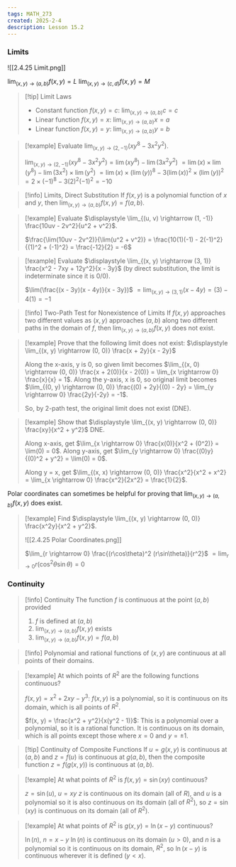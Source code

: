 ```yaml
---
tags: MATH_273
created: 2025-2-4
description: Lesson 15.2
---
```


### Limits

![[2.4.25 Limit.png]]

$\displaystyle \lim_{(x, y) \rightarrow (a, b)} f(x, y) = L$
$\displaystyle \lim_{(x, y) \rightarrow (c, d)} f(x, y) = M$

> [!tip] Limit Laws
> - Constant function $f(x, y) = c$: $\displaystyle \lim_{(x, y) \rightarrow (a, b)} c = c$
> - Linear function $f(x, y) = x$: $\displaystyle \lim_{(x, y) \rightarrow (a, b)} x = a$
> - Linear function $f(x, y) = y$: $\displaystyle \lim_{(x, y) \rightarrow (a, b)} y = b$

> [!example]
> Evaluate $\displaystyle \lim_{(x, y) \rightarrow (2, -1)} (xy^8 - 3x^2y^2)$.
> 
> $\lim_{(x, y) \rightarrow (2, -1)} (xy^8 - 3x^2y^2) = \lim(xy^8) - \lim(3x^2y^2)$
> $= \lim(x) \times \lim(y^8) - \lim(3x^2) \times \lim(y^2)$
> $= \lim(x) \times (\lim(y))^8 - 3(\lim(x))^2 \times (\lim(y))^2$
> $= 2 \times (-1)^8 - 3(2)^2(-1)^2 = -10$

> [!info] Limits, Direct Substitution
> If $f(x, y)$ is a polynomial function of $x$ and $y$, then $\displaystyle \lim_{(x, y) \rightarrow (a, b)} f(x, y) = f(a, b)$.

> [!example]
> Evaluate $\displaystyle \lim_{(u, v) \rightarrow (1, -1)} \frac{10uv - 2v^2}{u^2 + v^2}$.
> 
> $\frac{\lim(10uv - 2v^2)}{\lim(u^2 + v^2)} = \frac{10(1)(-1) - 2(-1)^2}{(1)^2 + (-1)^2} = \frac{-12}{2} = -6$

> [!example]
> Evaluate $\displaystyle \lim_{(x, y) \rightarrow (3, 1)} \frac{x^2 - 7xy + 12y^2}{x - 3y}$ (by direct substitution, the limit is indeterminate since it is 0/0).
> 
> $\lim(\frac{(x - 3y)(x - 4y)}{x - 3y})$
> $= \lim_{(x, y) \rightarrow (3, 1)} (x - 4y) = (3) - 4(1) = -1$

> [!info] Two-Path Test for Nonexistence of Limits
> If $f(x, y)$ approaches two different values as $(x, y)$ approaches $(a, b)$ along two different paths in the domain of $f$, then $\displaystyle \lim_{(x, y) \rightarrow (a, b)} f(x, y)$ does not exist.

> [!example]
> Prove that the following limit does not exist: $\displaystyle \lim_{(x, y) \rightarrow (0, 0)} \frac{x + 2y}{x - 2y}$
> 
> Along the x-axis, y is 0, so given limit becomes $\lim_{(x, 0) \rightarrow (0, 0)} \frac{x + 2(0)}{x - 2(0)} = \lim_{x \rightarrow 0} \frac{x}{x} = 1$.
> Along the y-axis, x is 0, so original limit becomes $\lim_{(0, y) \rightarrow (0, 0)} \frac{(0) + 2y}{(0) - 2y} = \lim_{y \rightarrow 0} \frac{2y}{-2y} = -1$.
> 
> So, by 2-path test, the original limit does not exist (DNE).

> [!example]
> Show that $\displaystyle \lim_{(x, y) \rightarrow (0, 0)} \frac{xy}{x^2 + y^2}$ DNE.
> 
> Along x-axis, get $\lim_{x \rightarrow 0} \frac{x(0)}{x^2 + (0^2)} = \lim(0) = 0$.
> Along y-axis, get $\lim_{y \rightarrow 0} \frac{(0)y}{(0)^2 + y^2} = \lim(0) = 0$.
> 
> Along y = x, get $\lim_{(x, x) \rightarrow (0, 0)} \frac{x^2}{x^2 + x^2} = \lim_{x \rightarrow 0} \frac{x^2}{2x^2} = \frac{1}{2}$.

Polar coordinates can sometimes be helpful for proving that $\displaystyle \lim_{(x, y) \rightarrow (a, b)} f(x, y)$ does exist.

> [!example]
> Find $\displaystyle \lim_{(x, y) \rightarrow (0, 0)} \frac{x^2y}{x^2 + y^2}$.
> 
> ![[2.4.25 Polar Coordinates.png]]
> 
> $\lim_{r \rightarrow 0} \frac{(r\cos\theta)^2 (r\sin\theta)}{r^2}$
> $= \lim_{r \rightarrow 0} r(\cos^2 \theta \sin\theta) = 0$

### Continuity

> [!info] Continuity
> The function $f$ is continuous at the point $(a, b)$ provided
> 1. $f$ is defined at $(a, b)$
> 2. $\displaystyle \lim_{(x, y) \rightarrow (a, b)} f(x, y)$ exists
> 3. $\displaystyle \lim_{(x, y) \rightarrow (a, b)} f(x, y) = f(a, b)$

> [!info]
> Polynomial and rational functions of $(x, y)$ are continuous at all points of their domains.

> [!example]
> At which points of $R^2$ are the following functions continuous?
> 
> $f(x, y) = x^2 + 2xy - y^3$:
> $f(x, y)$ is a polynomial, so it is continuous on its domain, which is all points of $R^2$.
> 
> $f(x, y) = \frac{x^2 + y^2}{x(y^2 - 1)}$:
> This is a polynomial over a polynomial, so it is a rational function. It is continuous on its domain, which is all points except those where $x = 0$ and $y = \pm 1$.

> [!tip] Continuity of Composite Functions
> If $u = g(x, y)$ is continuous at $(a, b)$ and $z = f(u)$ is continuous at $g(a, b)$, then the composite function $z = f(g(x, y))$ is continuous at $(a, b)$.

> [!example]
> At what points of $R^2$ is $f(x, y) = \sin{(xy)}$ continuous?
> 
> $z = \sin(u)$, $u = xy$
> $z$ is continuous on its domain (all of $R$), and $u$ is a polynomial so it is also continuous on its domain (all of $R^2$), so $z = \sin({xy})$ is continuous on its domain (all of $R^2$).

> [!example]
> At what points of $R^2$ is $g(x, y) = \ln({x - y})$ continuous?
> 
> $\ln(n)$, $n = x - y$
> $\ln(n)$ is continuous on its domain ($u > 0$), and $n$ is a polynomial so it is continuous on its domain, $R^2$, so $\ln({x - y})$ is continuous wherever it is defined ($y < x$).